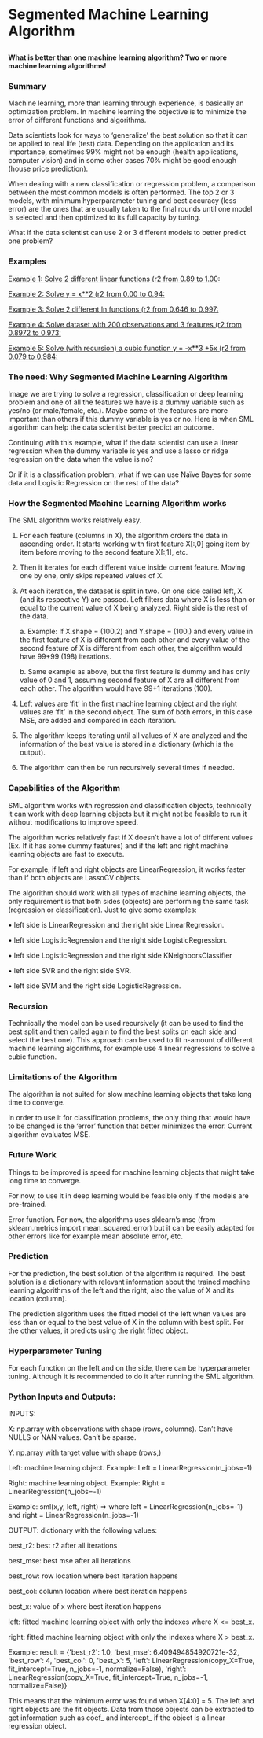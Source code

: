 # Segmented Machine Learning Algorithm<p>

__What is better than one machine learning algorithm? Two or more machine learning algorithms!__<p>

### Summary<p>
Machine learning, more than learning through experience, is basically an optimization problem. In machine learning the objective is to minimize the error of different functions and algorithms.<p>
Data scientists look for ways to ‘generalize’ the best solution so that it can be applied to real life (test) data.
Depending on the application and its importance, sometimes 99% might not be enough (health applications, computer vision) and in some other cases 70% might be good enough (house price prediction).<p>
When dealing with a new classification or regression problem, a comparison between the most common models is often performed. The top 2 or 3 models, with minimum hyperparameter tuning and best accuracy (less error) are the ones that are usually taken to the final rounds until one model is selected and then optimized to its full capacity by tuning.<p>
What if the data scientist can use 2 or 3 different models to better predict one problem?<p>

### Examples
[Example 1: Solve 2 different linear functions (r2 from 0.89 to 1.00:](../old_versions/example1.pdf)<p>
[Example 2: Solve y = x**2 (r2 from 0.00 to 0.94:](../master/old_versions/example2.pdf)<p>
[Example 3: Solve 2 different ln functions (r2 from 0.646 to 0.997:](../master/old_versions/example3.pdf)<p>
[Example 4: Solve dataset with 200 observations and 3 features (r2 from 0.8972 to 0.973:](../master/old_versions/example4.pdf)<p>
[Example 5: Solve (with recursion) a cubic function y = -x**3 +5x (r2 from 0.079 to 0.984:](../master/old_versions/example5.pdf)<p><p>

### The need: Why Segmented Machine Learning Algorithm<p>
Image we are trying to solve a regression, classification or deep learning problem and one of all the features we have is a dummy variable such as yes/no (or male/female, etc.). Maybe some of the features are more important than others if this dummy variable is yes or no. Here is when SML algorithm can help the data scientist better predict an outcome.<p>
Continuing with this example, what if the data scientist can use a linear regression when the dummy variable is yes and use a lasso or ridge regression on the data when the value is no?<p>
Or if it is a classification problem, what if we can use Naïve Bayes for some data and Logistic Regression on the rest of the data?<p>

### How the Segmented Machine Learning Algorithm works<p>
The SML algorithm works relatively easy.<p>
1.	For each feature (columns in X), the algorithm orders the data in ascending order. It starts working with first feature X[:,0] going item by item before moving to the second feature X[:,1], etc.<p>
2.	Then it iterates for each different value inside current feature. Moving one by one, only skips repeated values of X.<p>
3.	At each iteration, the dataset is split in two. On one side called left, X (and its respective Y) are passed. Left filters data where X is less than or equal to the current value of X being analyzed. Right side is the rest of the data.<p>
a.	Example: If X.shape = (100,2) and Y.shape = (100,) and every value in the first feature of X is different from each other and every value of the second feature of X is different from each other, the algorithm would have 99+99 (198) iterations.<p>
b.	Same example as above, but the first feature is dummy and has only value of 0 and 1, assuming second feature of X are all different from each other. The algorithm would have 99+1 iterations (100). <p>
4.	Left values are ‘fit’ in the first machine learning object and the right values are ‘fit’ in the second object. The sum of both errors, in this case MSE, are added and compared in each iteration.<p>
5.	The algorithm keeps iterating until all values of X are analyzed and the information of the best value is stored in a dictionary (which is the output).<p>
6.	The algorithm can then be run recursively several times if needed.<p>

### Capabilities of the Algorithm<p>
SML algorithm works with regression and classification objects, technically it can work with deep learning objects but it might not be feasible to run it without modifications to improve speed.<p>
The algorithm works relatively fast if X doesn’t have a lot of different values (Ex. If it has some dummy features) and if the left and right machine learning objects are fast to execute.<p>
For example, if left and right objects are LinearRegression, it works faster than if both objects are LassoCV objects.<p>

The algorithm should work with all types of machine learning objects, the only requirement is that both sides (objects) are performing the same task (regression or classification). Just to give some examples:<p>
•	left side is LinearRegression and the right side LinearRegression.<p>
•	left side LogisticRegression and the right side LogisticRegression.<p>
•	left side LogisticRegression and the right side KNeighborsClassifier<p>
•	left side SVR and the right side SVR.<p>
•	left side SVM and the right side LogisticRegression.<p>

### Recursion<p>
Technically the model can be used recursively (it can be used to find the best split and then called again to find the best splits on each side and select the best one). This approach can be used to fit n-amount of different machine learning algorithms, for example use 4 linear regressions to solve a cubic function.<p>

### Limitations of the Algorithm<p>
The algorithm is not suited for slow machine learning objects that take long time to converge.<p>
In order to use it for classification problems, the only thing that would have to be changed is the ‘error’ function that better minimizes the error. Current algorithm evaluates MSE.<p>

### Future Work<p>
Things to be improved is speed for machine learning objects that might take long time to converge.<p>
For now, to use it in deep learning would be feasible only if the models are pre-trained.<p>
Error function. For now, the algorithms uses sklearn’s mse (from sklearn.metrics import mean_squared_error) but it can be easily adapted for other errors like for example mean absolute error, etc.<p>

### Prediction<p>
For the prediction, the best solution of the algorithm is required. The best solution is a dictionary with relevant information about the trained machine learning algorithms of the left and the right, also the value of X and its location (column).<p>
The prediction algorithm uses the fitted model of the left when values are less than or equal to the best value of X in the column with best split. For the other values, it predicts using the right fitted object.<p>

### Hyperparameter Tuning<p>
For each function on the left and on the side, there can be hyperparameter tuning. Although it is recommended to do it after running the SML algorithm.<p>

### Python Inputs and Outputs:<p>
INPUTS: <p>
	X: np.array with observations with shape (rows, columns). Can’t have NULLS or NAN values. Can’t be sparse.<p>
	Y: np.array with target value with shape (rows,)<p>
	Left: machine learning object. Example: Left = LinearRegression(n_jobs=-1)<p>
	Right: machine learning object. Example: Right = LinearRegression(n_jobs=-1)<p>
	Example: sml(x,y, left, right) => where left = LinearRegression(n_jobs=-1) and right = LinearRegression(n_jobs=-1)<p>

OUTPUT: dictionary with the following values:<p>
	best_r2: best r2 after all iterations<p>
	best_mse: best mse after all iterations<p>
	best_row: row location where best iteration happens<p>
	best_col: column location where best iteration happens<p>
	best_x: value of x where best iteration happens<p>
	left: fitted machine learning object with only the indexes where X <= best_x.<p>
	right: fitted machine learning object with only the indexes where X > best_x.<p>
Example: result = {'best_r2': 1.0, 'best_mse': 6.409494854920721e-32, 'best_row': 4, 'best_col': 0, 'best_x': 5, 'left': LinearRegression(copy_X=True, fit_intercept=True, n_jobs=-1, normalize=False), 'right': LinearRegression(copy_X=True, fit_intercept=True, n_jobs=-1, normalize=False)}<p>
This means that the minimum error was found when X[4:0] = 5. The left and right objects are the fit objects. Data from those objects can be extracted to get information such as coef_ and intercept_ if the object is a linear regression object.<p>
